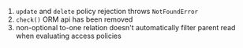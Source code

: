 1. `update` and `delete` policy rejection throws `NotFoundError`
1. `check()` ORM api has been removed
1. non-optional to-one relation doesn't automatically filter parent read when evaluating access policies
